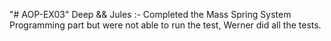 "# AOP-EX03" 
Deep && Jules :- Completed the Mass Spring System Programming part but were not able to run the test, Werner did all the tests.
